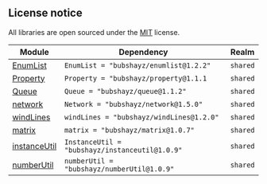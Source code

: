 ## License notice

All libraries are open sourced under the [MIT](https://en.wikipedia.org/wiki/MIT_License) license.

| Module | Dependency | Realm |
| -- | -- | -- |
| [EnumList](https://bubshayz.github.io/Roblox-Modules/api/EnumList) | `EnumList = "bubshayz/enumlist@1.2.2"` | `shared` |
| [Property](https://bubshayz.github.io/Roblox-Modules/api/Property) | `Property = "bubshayz/property@1.1.1` | `shared` |
| [Queue](https://bubshayz.github.io/Roblox-Modules/api/Queue) | `Queue = "bubshayz/queue@1.1.2"` | `shared` |
| [network](https://bubshayz.github.io/Roblox-Modules/api/Network) | `Network = "bubshayz/network@1.5.0"` | `shared` |
| [windLines](https://bubshayz.github.io/Roblox-Modules/api/windLines) | `windLines = "bubshayz/windLines@1.2.0"` | `shared` |
| [matrix](https://bubshayz.github.io/Roblox-Modules/api/matrix) | `matrix = "bubshayz/matrix@1.0.7"` | `shared` |
| [instanceUtil](https://bubshayz.github.io/Roblox-Modules/api/InstanceUtil) | `InstanceUtil = "bubshayz/instanceutil@1.0.9"` | `shared` |
| [numberUtil](https://bubshayz.github.io/Roblox-Modules/api/numberUtil) | `numberUtil = "bubshayz/numberUtil@1.0.9"` | `shared` |